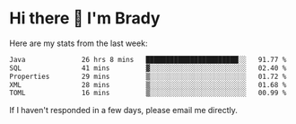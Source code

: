 # Hi there 👋 I'm Brady

Here are my stats from the last week:
<!--START_SECTION:waka-->

```txt
Java              26 hrs 8 mins   ███████████████████████░░   91.77 %
SQL               41 mins         ▓░░░░░░░░░░░░░░░░░░░░░░░░   02.40 %
Properties        29 mins         ▒░░░░░░░░░░░░░░░░░░░░░░░░   01.72 %
XML               28 mins         ▒░░░░░░░░░░░░░░░░░░░░░░░░   01.68 %
TOML              16 mins         ▒░░░░░░░░░░░░░░░░░░░░░░░░   00.99 %
```

<!--END_SECTION:waka-->

If I haven't responded in a few days, please email me directly. 
